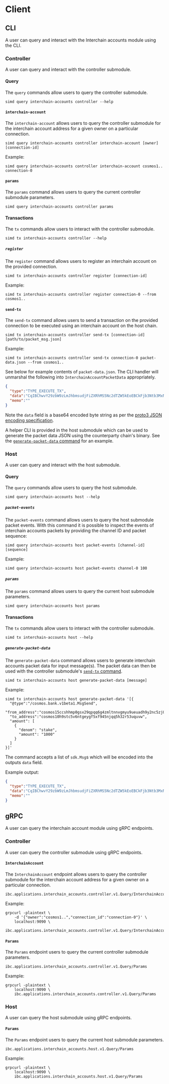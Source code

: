 <!--
order: 7
-->

# Client

## CLI

A user can query and interact with the Interchain accounts module using the CLI.

### Controller

A user can query and interact with the controller submodule.

#### Query

The `query` commands allow users to query the controller submodule.

```shell
simd query interchain-accounts controller --help
```

#### `interchain-account`

The `interchain-account` allows users to query the controller submodule for the interchain account address for a given owner on a particular connection.

```shell
simd query interchain-accounts controller interchain-account [owner] [connection-id]
```

Example:

```shell
simd query interchain-accounts controller interchain-account cosmos1.. connection-0
```

#### `params`

The `params` command allows users to query the current controller submodule parameters.

```shell
simd query interchain-accounts controller params
```

#### Transactions

The `tx` commands allow users to interact with the controller submodule.

```shell
simd tx interchain-accounts controller --help
```

##### `register`

The `register` command allows users to register an interchain account on the provided connection.

```
simd tx interchain-accounts controller register [connection-id]
```

Example:

```shell
simd tx interchain-accounts controller register connection-0 --from cosmos1..
```

#### `send-tx`

The `send-tx` command allows users to send a transaction on the provided connection to be executed using an interchain account on the host chain.

```shell
simd tx interchain-accounts controller send-tx [connection-id] [path/to/packet_msg.json]
```

Example:

```shell
simd tx interchain-accounts controller send-tx connection-0 packet-data.json --from cosmos1..
```

See below for example contents of `packet-data.json`. The CLI handler will unmarshal the following into `InterchainAccountPacketData` appropriately.

```json
{
  "type":"TYPE_EXECUTE_TX",
  "data":"CqIBChwvY29zbW9zLmJhbmsudjFiZXRhMS5Nc2dTZW5kEoEBCkFjb3Ntb3MxNWNjc2hobXAwZ3N4MjlxcHFxNmc0em1sdG5udmdteXU5dWV1YWRoOXkybmM1emowc3psczVndGRkehItY29zbW9zMTBoOXN0YzV2Nm50Z2V5Z2Y1eGY5NDVuanFxNWgzMnI1M3VxdXZ3Gg0KBXN0YWtlEgQxMDAw",
  "memo":""
}
```

Note the `data` field is a base64 encoded byte string as per the [proto3 JSON encoding specification](https://developers.google.com/protocol-buffers/docs/proto3#json).

A helper CLI is provided in the host submodule which can be used to generate the packet data JSON using the counterparty chain's binary. See the [`generate-packet-data` command](#generate-packet-data) for an example.

### Host

A user can query and interact with the host submodule.

#### Query

The `query` commands allow users to query the host submodule.

```shell
simd query interchain-accounts host --help
```

##### `packet-events`

The `packet-events` command allows users to query the host submodule packet events. With this command it is possible to inspect the events of interchain accounts packets by providing the channel ID and packet sequence:

```shell
simd query interchain-accounts host packet-events [channel-id] [sequence]
```

Example:

```shell
simd query interchain-accounts host packet-events channel-0 100
```

##### `params`

The `params` command allows users to query the current host submodule parameters.

```shell
simd query interchain-accounts host params
```

#### Transactions

The `tx` commands allow users to interact with the controller submodule.

```shell
simd tx interchain-accounts host --help
```

##### `generate-packet-data`

The `generate-packet-data` command allows users to generate interchain accounts packet data for input message(s). The packet data can then be used with the controller submodule's [`send-tx` command](#send-tx).

```shell
simd tx interchain-accounts host generate-packet-data [message]
```

Example:

```shell
simd tx interchain-accounts host generate-packet-data '[{
  "@type":"/cosmos.bank.v1beta1.MsgSend",
  "from_address":"cosmos15ccshhmp0gsx29qpqq6g4zmltnnvgmyu9ueuadh9y2nc5zj0szls5gtddz",
  "to_address":"cosmos10h9stc5v6ntgeygf5xf945njqq5h32r53uquvw",
  "amount": [
    {
      "denom": "stake",
      "amount": "1000"
    }
  ]
}]'
```

The command accepts a list of `sdk.Msg`s which will be encoded into the outputs `data` field.

Example output:

```json
{
  "type":"TYPE_EXECUTE_TX",
  "data":"CqIBChwvY29zbW9zLmJhbmsudjFiZXRhMS5Nc2dTZW5kEoEBCkFjb3Ntb3MxNWNjc2hobXAwZ3N4MjlxcHFxNmc0em1sdG5udmdteXU5dWV1YWRoOXkybmM1emowc3psczVndGRkehItY29zbW9zMTBoOXN0YzV2Nm50Z2V5Z2Y1eGY5NDVuanFxNWgzMnI1M3VxdXZ3Gg0KBXN0YWtlEgQxMDAw",
  "memo":""
}
```

## gRPC

A user can query the interchain account module using gRPC endpoints.

### Controller 

A user can query the controller submodule using gRPC endpoints.

#### `InterchainAccount`

The `InterchainAccount` endpoint allows users to query the controller submodule for the interchain account address for a given owner on a particular connection.

```shell
ibc.applications.interchain_accounts.controller.v1.Query/InterchainAccount
```

Example:

```
grpcurl -plaintext \
    -d '{"owner":"cosmos1..","connection_id":"connection-0"}' \
    localhost:9090 \
    ibc.applications.interchain_accounts.controller.v1.Query/InterchainAccount
```

#### `Params`

The `Params` endpoint users to query the current controller submodule parameters.

```shell
ibc.applications.interchain_accounts.controller.v1.Query/Params
```

Example:

```shell
grpcurl -plaintext \
    localhost:9090 \
    ibc.applications.interchain_accounts.controller.v1.Query/Params
```

### Host 

A user can query the host submodule using gRPC endpoints.

#### `Params`

The `Params` endpoint users to query the current host submodule parameters.

```shell
ibc.applications.interchain_accounts.host.v1.Query/Params
```

Example:

```shell
grpcurl -plaintext \
    localhost:9090 \
    ibc.applications.interchain_accounts.host.v1.Query/Params
```
